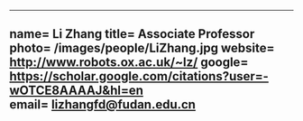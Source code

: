 ---
name= Li Zhang 
title= Associate Professor 
photo= /images/people/LiZhang.jpg 
website= http://www.robots.ox.ac.uk/~lz/ 
google= https://scholar.google.com/citations?user=-wOTCE8AAAAJ&hl=en  
email= lizhangfd@fudan.edu.cn
---